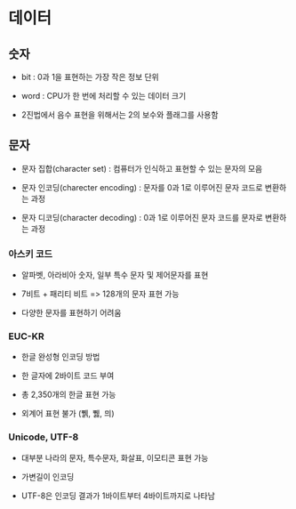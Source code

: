 # 데이터

## 숫자

- bit : 0과 1을 표현하는 가장 작은 정보 단위

- word : CPU가 한 번에 처리할 수 있는 데이터 크기

- 2진법에서 음수 표현을 위해서는 2의 보수와 플래그를 사용함

## 문자

- 문자 집합(character set) : 컴퓨터가 인식하고 표현할 수 있는 문자의 모음

- 문자 인코딩(charecter encoding) : 문자를 0과 1로 이루어진 문자 코드로 변환하는 과정

- 문자 디코딩(character decoding) : 0과 1로 이루어진 문자 코드를 문자로 변환하는 과정

### 아스키 코드

- 알파벳, 아라비아 숫자, 일부 특수 문자 및 제어문자를 표현

- 7비트 + 패리티 비트 => 128개의 문자 표현 가능

- 다양한 문자를 표현하기 어려움

### EUC-KR

- 한글 완성형 인코딩 방법

- 한 글자에 2바이트 코드 부여

- 총 2,350개의 한글 표현 가능

- 외계어 표현 불가 (쀍, 쀓, 믜)

### Unicode, UTF-8

- 대부분 나라의 문자, 특수문자, 화살표, 이모티콘 표현 가능

- 가변길이 인코딩

- UTF-8은 인코딩 결과가 1바이트부터 4바이트까지로 나타남
